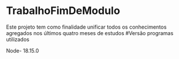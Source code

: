 # TrabalhoFimDeModulo
Este projeto tem como finalidade unificar todos os conhecimentos agregados nos últimos quatro meses de estudos
#Versão programas utilizados

Node- 18.15.0



